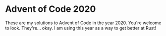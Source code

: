 # Advent of Code 2020

These are my solutions to Advent of Code in the year 2020. You're welcome to look. They're... okay. I am using this year as a way to get better at Rust!

